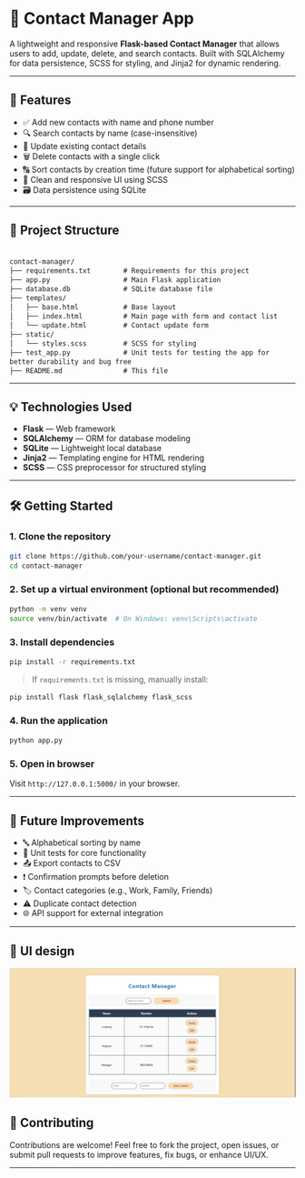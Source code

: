 ﻿# 📇 Contact Manager App

A lightweight and responsive **Flask-based Contact Manager** that allows users to add, update, delete, and search contacts. Built with SQLAlchemy for data persistence, SCSS for styling, and Jinja2 for dynamic rendering.

---

## 🚀 Features

- ✅ Add new contacts with name and phone number
- 🔍 Search contacts by name (case-insensitive)
- 📝 Update existing contact details
- 🗑️ Delete contacts with a single click
- 🔠 Sort contacts by creation time (future support for alphabetical sorting)
- 🎨 Clean and responsive UI using SCSS
- 🗃️ Data persistence using SQLite

---

## 📁 Project Structure

```

contact-manager/
├── requirements.txt        # Requirements for this project
├── app.py                  # Main Flask application
├── database.db             # SQLite database file
├── templates/
│   ├── base.html           # Base layout
│   ├── index.html          # Main page with form and contact list
│   └── update.html         # Contact update form
├── static/
│   └── styles.scss         # SCSS for styling
├── test_app.py             # Unit tests for testing the app for better durability and bug free
├── README.md               # This file

````

---

## 💡 Technologies Used

- **Flask** — Web framework
- **SQLAlchemy** — ORM for database modeling
- **SQLite** — Lightweight local database
- **Jinja2** — Templating engine for HTML rendering
- **SCSS** — CSS preprocessor for structured styling

---

## 🛠️ Getting Started

### 1. Clone the repository

```bash
git clone https://github.com/your-username/contact-manager.git
cd contact-manager
````

### 2. Set up a virtual environment (optional but recommended)

```bash
python -m venv venv
source venv/bin/activate  # On Windows: venv\Scripts\activate
```

### 3. Install dependencies

```bash
pip install -r requirements.txt
```

> If `requirements.txt` is missing, manually install:

```bash
pip install flask flask_sqlalchemy flask_scss
```

### 4. Run the application

```bash
python app.py
```

### 5. Open in browser

Visit `http://127.0.0.1:5000/` in your browser.

---

## 🧩 Future Improvements

* 🔤 Alphabetical sorting by name
* 🧪 Unit tests for core functionality
* 📤 Export contacts to CSV
* ❗ Confirmation prompts before deletion
* 🏷️ Contact categories (e.g., Work, Family, Friends)
* ⚠️ Duplicate contact detection
* 🌐 API support for external integration

---

## 📸 UI design
![App Screenshot](static/1.jpg)

## 🤝 Contributing

Contributions are welcome! Feel free to fork the project, open issues, or submit pull requests to improve features, fix bugs, or enhance UI/UX.

---

